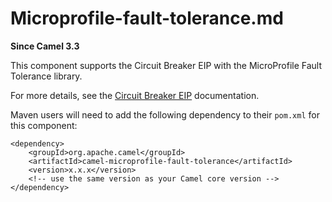 # Microprofile-fault-tolerance.md

**Since Camel 3.3**

This component supports the Circuit Breaker EIP with the MicroProfile
Fault Tolerance library.

For more details, see the [Circuit Breaker
EIP](#eips:circuitBreaker-eip.adoc) documentation.

Maven users will need to add the following dependency to their `pom.xml`
for this component:

    <dependency>
        <groupId>org.apache.camel</groupId>
        <artifactId>camel-microprofile-fault-tolerance</artifactId>
        <version>x.x.x</version>
        <!-- use the same version as your Camel core version -->
    </dependency>
